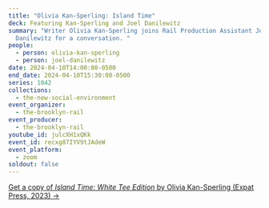 ```yaml
---
title: "Olivia Kan-Sperling: Island Time"
deck: Featuring Kan-Sperling and Joel Danilewitz
summary: "Writer Olivia Kan-Sperling joins Rail Production Assistant Joel
  Danilewitz for a conversation. "
people:
  - person: olivia-kan-sperling
  - person: joel-danilewitz
date: 2024-04-10T14:00:00-0500
end_date: 2024-04-10T15:30:00-0500
series: 1042
collections:
  - the-new-social-environment
event_organizer:
  - the-brooklyn-rail
event_producer:
  - the-brooklyn-rail
youtube_id: julcXH1xQKk
event_id: recxg87IYV9tJAdeW
event_platform:
  - zoom
soldout: false
---
```

[G﻿et a copy of *Island Time: White Tee Edition* by Olivia Kan-Sperling (Expat Press, 2023) →](https://expatpress.com/product/island-time-olivia-kan-sperling/)